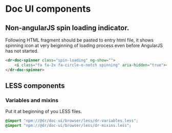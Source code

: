 Doc UI components
==========
Non-angularJS spin loading indicator.
-------------
Following HTML fragment should be pasted to entry html file,
it shows spinning icon at very beiginning of loading process
even before AngularJS has not started.
```html
<dr-doc-spinner class="spin-loading" ng-show="">
	<i class="fa fa-2x fa-circle-o-notch spinning" aria-hidden="true"></i>
</dr-doc-spinner>
```

LESS components
-------------
### Variables and mixins

Put it at beginning of you LESS files.
```css
@import "npm://@dr/doc-ui/browser/less/dr-variables.less";
@import "npm://@dr/doc-ui/browser/less/dr-mixins.less";
```
